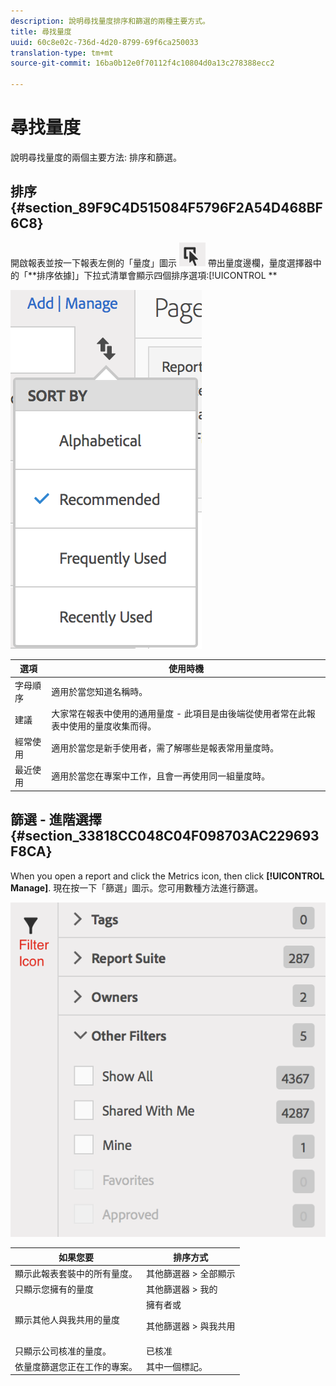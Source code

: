 ```yaml
---
description: 說明尋找量度排序和篩選的兩種主要方式。
title: 尋找量度
uuid: 60c8e02c-736d-4d20-8799-69f6ca250033
translation-type: tm+mt
source-git-commit: 16ba0b12e0f70112f4c10804d0a13c278388ecc2

---
```



# 尋找量度

說明尋找量度的兩個主要方法: 排序和篩選。

## 排序 {#section_89F9C4D515084F5796F2A54D468BF6C8}

開啟報表並按一下報表左側的「量度」圖示 ![](assets/metrics_icon.png) 帶出量度邊欄，量度選擇器中的「**排序依據]」下拉式清單會顯示四個排序選項:[!UICONTROL **

![](assets/cm_sort.png)

| 選項 | 使用時機 |
|---|---|
| 字母順序 | 適用於當您知道名稱時。 |
| 建議 | 大家常在報表中使用的通用量度 - 此項目是由後端從使用者常在此報表中使用的量度收集而得。 |
| 經常使用 | 適用於當您是新手使用者，需了解哪些是報表常用量度時。 |
| 最近使用 | 適用於當您在專案中工作，且會一再使用同一組量度時。 |

## 篩選 - 進階選擇 {#section_33818CC048C04F098703AC229693F8CA}

When you open a report and click the Metrics icon, then click **[!UICONTROL Manage]**. 現在按一下「篩選」圖示。您可用數種方法進行篩選。

![](assets/cm_advanced_sel.png)

<table id="table_269081BC9DF54FFDA4E949FFC7488F42"> 
 <thead> 
  <tr> 
   <th colname="col1" class="entry"> 如果您要 </th> 
   <th colname="col2" class="entry"> 排序方式 </th> 
  </tr>
 </thead>
 <tbody> 
  <tr> 
   <td colname="col1"> 顯示此報表套裝中的所有量度。 </td> 
   <td colname="col2"><span class="ignoretag"><span class="uicontrol"> 其他篩選器</span> &gt; <span class="uicontrol">全部顯示</span></span> </td> 
  </tr> 
  <tr> 
   <td colname="col1"> 只顯示您擁有的量度 </td> 
   <td colname="col2"><span class="uicontrol"> 其他篩選器</span> &gt; <span class="uicontrol">我的</span> </td> 
  </tr> 
  <tr> 
   <td colname="col1"> 顯示其他人與我共用的量度 </td> 
   <td colname="col2"><span class="uicontrol">擁有者</span>或 <p><span class="uicontrol"> 其他篩選器</span> &gt; <span class="uicontrol">與我共用</span> </p> </td> 
  </tr> 
  <tr> 
   <td colname="col1"> 只顯示公司核准的量度。 </td> 
   <td colname="col2"><span class="uicontrol"> 已核准</span> </td> 
  </tr> 
  <tr> 
   <td colname="col1"> 依量度篩選您正在工作的專案。 </td> 
   <td colname="col2">其中一個<span class="uicontrol">標記</span>。 </td> 
  </tr> 
 </tbody> 
</table>

